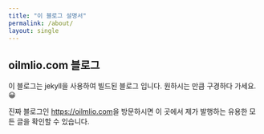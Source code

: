 ```yaml
---
title: "이 블로그 설명서"
permalink: /about/
layout: single
---
```

## oilmlio.com 블로그

이 블로그는 jekyll을 사용하여 빌드된 블로그 입니다. 원하시는 만큼 구경하다 가세요. 😀

진짜 블로그인 <https://oilmlio.com>을 방문하시면
이 곳에서 제가 발행하는 유용한 모든 글을 확인할 수 있습니다.